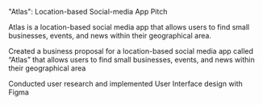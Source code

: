 "Atlas": Location-based Social-media App Pitch

Atlas is a location-based social media app that allows users to find small businesses, events, and news within their geographical area. 

Created a business proposal for a location-based social media app called “Atlas” that allows users to find small businesses, events, and news within their geographical area

Conducted user research and implemented User Interface design with Figma 
